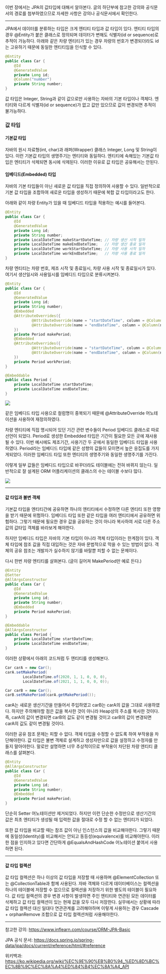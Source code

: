 이번 장에서는 JPA의 값타입에 대해서 알아본다.
글의 하단부에 참고한 강의와 공식문서의 경로를 첨부하였으므로 자세한 사항은 강의나 공식문서에서 확인한다.

---

JPA에서 데이터를 분류하는 타입은 크게 엔티티 타입과 값 타입이 있다.
엔티티 타입의 경우 @Entity가 붙은 클래스로 정의되며 데이터가 변해도 식별자(id or sequence)로 추적이 가능하다.
아래와 같은 차량 엔티티가 있는 경우 차량의 번호가 변경되더라도 id는 고유하기 때문에 동일한 엔티티임을 인식할 수 있다.
```java
@Entity
public class Car {
    @Id
    @GeneratedValue
    private Long id;
    @Column("number")
    private String number;
}
```

값 타입은 Integer, String과 같이 값으로만 사용하는 자바의 기본 타입이나 객체다.
엔티티와 다르게 식별자(id or sequence)가 없고 값만 있으므로 값이 변경되면 추적이 불가능하다.

### 값 타입

#### 기본값 타입

자바의 원시 자료형(int, char)과 래퍼(Wrapper) 클래스 Integer, Long 및 String이 있다.
이런 기본값 타입의 생명주기는 엔티티와 동일하다. 엔티티에 속해있는 기본값 타입은 엔티티가 삭제되면 동시에 삭제된다.
이러한 이유로 값 타입은 공유해서는 안된다.

#### 임베디드(Embedded) 타입

자바의 기본 타입들이 아닌 새로운 값 타입을 직접 정의하여 사용할 수 있다.
일반적으로 기본 값 타입을 조합하여 새로운 타입을 생성하기 때문에 복합 값 타입이라고도 한다.

아래와 같이 차량 Entity가 있을 때 임베디드 타입을 적용하는 예시를 들어본다.
```java
@Entity
public class Car {
    @Id
    @GeneratedValue
    private Long id;
    private String number;
    private LocalDateTime makeStartDateTime; // 차량 생산 시작 일자
    private LocalDateTime makeEndDateTime;   // 차량 생산 종료 일자
    private LocalDateTime workStartDateTime; // 차량 사용 시작 일자
    private LocalDateTime workEndDateTime;   // 차량 사용 종료 일자
}
```

차량 엔티티는 차량 번호, 제조 시작 및 종료일시, 차량 사용 시작 및 종료일시가 있다.
여기서 생산일시와 사용일시를 임베디드 타입으로 분류시켜본다.

```java
@Entity
public class Car {
    @Id
    @GeneratedValue
    private Long id;
    private String number;
    @Embedded
    @AttributeOverrides({
            @AttributeOverride(name = "startDateTime", column = @Column(name = "make_start_datetime")),
            @AttributeOverride(name = "endDateTime", column = @Column(name = "make_end_datetime"))
    })
    private Period makePeriod;
    @Embedded
    @AttributeOverrides({
            @AttributeOverride(name = "startDateTime", column = @Column(name = "work_start_datetime")),
            @AttributeOverride(name = "endDateTime", column = @Column(name = "work_end_datetime"))
    })
    private Period workPeriod;
}

@Embeddable
public class Period {
    private LocalDateTime startDateTime;
    private LocalDateTime endDateTime;
}
```

![](image/1.png)

같은 임베디드 타입 사용으로 컬럼명이 중복되기 때문에 @AttributeOverride 어노테이션을 사용하여 재정의하였다.

차량 엔티티에 직접 명시되어 있던 기간 관련 변수들이 Period 임베디드 클래스로 따로 선언이 되었다.
Period로 생성한 Embedded 타입은 기간이 필요한 모든 곳에 재사용될 수 있다.
이번 예시에도 제조기간, 사용기간 두 곳에서 동일한 임베디드 타입을 사용하였다.
Period라는 임베디드 타입에 같은 성향의 값들이 모이면서 높은 응집도를 가지게되었다.
이러한 임베디드 타입 또한 엔티티의 생명주기와 동일한 생명주기를 가진다.

이렇게 일부 값들은 임베디드 타입으로 바꾸더라도 테이블에는 전혀 바뀌지 않는다.
일반적으로 잘 설계된 ORM 어플리케이션의 클래스의 수는 테이블 수보다 많다.

![](image/2.png)

---

#### 값 타입과 불변 객체

기본값 타입을 엔티티간에 공유하면 하나의 엔티티에서 수정하면 다른 엔티티 또한 영향을 받기 때문에 위험하다.
임베디드 타입 또한 같은 타입을 여러 엔티티에서 공유하면 위험하다.
그렇기 때문에 필요한 경우 값을 공유하는 것이 아니라 복사하여 서로 다른 주소 값의 값타입 객체를 바라보게 해야한다.

하지만 임베디드 타입은 자바의 기본 타입이 아니라 객체 타입이라는 한계점이 있다.
객체 타입에 참조 값을 직접 대입하는 것은 자바 문법적으로 막을 수 있는 방법이 없다. 
객체의 공유 참조는 개발자가 실수하지 않기를 바랄뿐 피할 수 없는 문제이다.

다시 한번 차량 엔티티를 살펴본다. (글이 길어져 MakePeriod만 예로 든다.)

```java
@Entity
@Setter
@AllArgsConstructor
public class Car {
    @Id
    @GeneratedValue
    private Long id;
    private String number;
    @Embedded
    private Period makePeriod;
}

@Embeddable
@AllArgsConstructor
public class Period {
    private LocalDateTime startDateTime;
    private LocalDateTime endDateTime;
}
```

이러한 상황에서 아래의 코드처럼 두 엔티티를 생성해본다.
```java
Car carA = new Car();
carA.setMakePeriod(
        LocalDateTime.of(2020, 1, 1, 0, 0, 0),
        LocalDateTime.of(2021, 1, 1, 0, 0, 0));

Car carB = new Car();
carB.setMakePeriod(carA.getMakePeriod());
```

carA는 새로운 생산기간을 만들어서 주입하였고 carB는 carA의 값을 그대로 사용하였다.
하지만 주의해야할 점은 값을 복사한 것이 아니라 Heap상의 주소를 복사한 것이다.
즉, carA의 값이 변경되면 carB의 값도 같이 변경될 것이고 carB의 값이 변경되면 carA의 값도 같이 변경될 것이다.

이러한 공유 참조 문제는 피할 수 없다.
객체 타입을 수정할 수 없도록 하여 부작용을 차단해야한다.
값 타입은 불변 객체로 설계하고 생성자만으로 값을 설정하고 수정자를 만들지 말아야한다.
말로만 설명하면 너무 추상적이므로 부작용이 차단된 차량 엔티티 클래스를 살펴본다.

```java
@Entity
@AllArgsConstructor
public class Car {
    @Id
    @GeneratedValue
    private Long id;
    private String number;
    @Embedded
    private Period makePeriod;
}
```

단순히 Setter 어노테이션만 제거되었다.
하지만 이런 단순한 수정만으로 생산기간의 값은 최초 엔티티가 생성될 때 입력한 값을 절대로 수정 할 수 없는 엔티티가 되었다.

또한 값 타입을 비교할 때는 참조 값이 아닌 인스턴스의 값을 비교해야한다.
그렇기 때문에 동일성(Identity)를 비교해서는 안되고 동등성(equivalence)를 비교해야한다.
이러한 점을 인지하고 있다면 간단하게 @EqualsAndHashCode 어노테이션 붙여서 사용하면 된다.

---

#### 값 타입 컬렉션

값 타입 컬렉션은 하나 이상의 값 타입을 저장할 때 사용하며 @ElementCollection 또는 @CollectionTable과 함께 사용된다.
자바 객체와 다르게 데이터베이스는 컬렉션을 하나의 테이블에 저장할 수 없으므로 컬렉션을 저장하기 위한 별도의 테이블이 필요하다.
값 타입 컬렉션의 경우 변경 사항이 발생하면 주인 엔티티와 연관된 모든 데이터를 삭제하고 값 타입 컬렉션이 있는 현재 값을 모두 다시 저장한다.
실무에서는 상황에 따라 값 타입 컬렉션 대신 일대다 연관관계를 고려해야하며 이렇게 사용하는 경우
Cascade + orphanRemove 조합으로 값 타입 컬렉션처럼 사용해야한다.

---

참고한 강의: https://www.inflearn.com/course/ORM-JPA-Basic

JPA 공식 문서: https://docs.spring.io/spring-data/jpa/docs/current/reference/html/#reference

위키백과: https://ko.wikipedia.org/wiki/%EC%9E%90%EB%B0%94_%ED%8D%BC%EC%8B%9C%EC%8A%A4%ED%84%B4%EC%8A%A4_API
